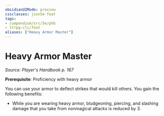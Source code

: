 ```yaml
---
obsidianUIMode: preview
cssclasses: json5e-feat
tags:
- compendium/src/5e/phb
- ttrpg-cli/feat
aliases: ["Heavy Armor Master"]
---
```

# Heavy Armor Master
*Source: Player's Handbook p. 167*  

**Prerequisite**: Proficiency with heavy armor

You can use your armor to deflect strikes that would kill others. You gain the following benefits:

- While you are wearing heavy armor, bludgeoning, piercing, and slashing damage that you take from nonmagical attacks is reduced by 3.